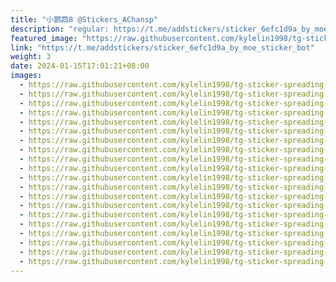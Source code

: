 ```yaml
---
title: "小鹦鹉8 @Stickers_AChansp"
description: "regular: https://t.me/addstickers/sticker_6efc1d9a_by_moe_sticker_bot"
featured_image: "https://raw.githubusercontent.com/kylelin1998/tg-sticker-spreading-worldwide-images/main/img/c261a682-5ff6-41d8-9b53-7a51daa0d855.jpg"
link: "https://t.me/addstickers/sticker_6efc1d9a_by_moe_sticker_bot"
weight: 3
date: 2024-01-15T17:01:21+08:00
images:
  - https://raw.githubusercontent.com/kylelin1998/tg-sticker-spreading-worldwide-images/main/img/c261a682-5ff6-41d8-9b53-7a51daa0d855.jpg
  - https://raw.githubusercontent.com/kylelin1998/tg-sticker-spreading-worldwide-images/main/img/234f2bf3-9c88-4fbb-a3b2-9f87afcfeccf.jpg
  - https://raw.githubusercontent.com/kylelin1998/tg-sticker-spreading-worldwide-images/main/img/65ef65ab-9a55-4628-8b45-fe103be5e438.jpg
  - https://raw.githubusercontent.com/kylelin1998/tg-sticker-spreading-worldwide-images/main/img/584cb493-e48c-495a-9684-1c48abccc2e5.jpg
  - https://raw.githubusercontent.com/kylelin1998/tg-sticker-spreading-worldwide-images/main/img/78643367-a6e8-41fe-8280-43b341d88e80.jpg
  - https://raw.githubusercontent.com/kylelin1998/tg-sticker-spreading-worldwide-images/main/img/3a19d9e2-97a3-4486-80a8-bd987ce476c2.jpg
  - https://raw.githubusercontent.com/kylelin1998/tg-sticker-spreading-worldwide-images/main/img/57ac0718-3e6c-4336-a167-0d2156af00d6.jpg
  - https://raw.githubusercontent.com/kylelin1998/tg-sticker-spreading-worldwide-images/main/img/e3b9e4c4-be76-402c-8ac2-2488f5e08a52.jpg
  - https://raw.githubusercontent.com/kylelin1998/tg-sticker-spreading-worldwide-images/main/img/f850bc38-26c7-4d7f-92e8-d408b24c5109.jpg
  - https://raw.githubusercontent.com/kylelin1998/tg-sticker-spreading-worldwide-images/main/img/3f6c3648-fbac-409e-b27e-68f78ff7318a.jpg
  - https://raw.githubusercontent.com/kylelin1998/tg-sticker-spreading-worldwide-images/main/img/37e23c2a-3508-4383-a9fa-f62c86911036.jpg
  - https://raw.githubusercontent.com/kylelin1998/tg-sticker-spreading-worldwide-images/main/img/5b2e0bff-7418-4ec6-b2f1-c13645d90dd5.jpg
  - https://raw.githubusercontent.com/kylelin1998/tg-sticker-spreading-worldwide-images/main/img/48acab05-c679-40f3-94ef-ee7f7654a875.jpg
  - https://raw.githubusercontent.com/kylelin1998/tg-sticker-spreading-worldwide-images/main/img/9d881102-35b5-4cc5-8d91-3b6df7618394.jpg
  - https://raw.githubusercontent.com/kylelin1998/tg-sticker-spreading-worldwide-images/main/img/73a9f23b-0a7e-4d16-a1ce-46fb8869ce2b.jpg
  - https://raw.githubusercontent.com/kylelin1998/tg-sticker-spreading-worldwide-images/main/img/8f67b4b6-acc0-4dbe-bb57-a89c2d30d61b.jpg
  - https://raw.githubusercontent.com/kylelin1998/tg-sticker-spreading-worldwide-images/main/img/497dfa0f-6ff7-4a9e-99de-a006bff22f18.jpg
  - https://raw.githubusercontent.com/kylelin1998/tg-sticker-spreading-worldwide-images/main/img/8ecf456c-7d67-4c6e-8c49-2c2eea1acaa5.jpg
  - https://raw.githubusercontent.com/kylelin1998/tg-sticker-spreading-worldwide-images/main/img/22288389-2603-4ada-8ee7-c9ab20ebf611.jpg
  - https://raw.githubusercontent.com/kylelin1998/tg-sticker-spreading-worldwide-images/main/img/168f7cee-ea07-483c-9c43-3c6a0f01f6e8.jpg
---
```

